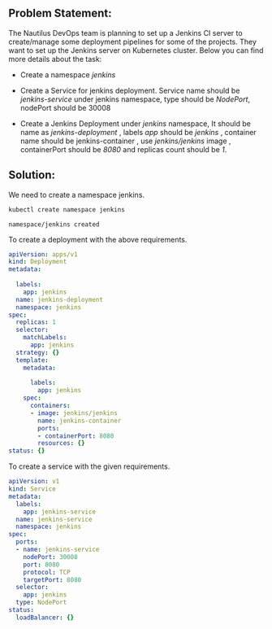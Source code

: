 ## Problem Statement:

The Nautilus DevOps team is planning to set up a Jenkins CI server to create/manage some deployment pipelines for some of the projects. They want to set up the Jenkins server on Kubernetes cluster. Below you can find more details about the task:

-  Create a namespace *jenkins*

-  Create a Service for jenkins deployment. Service name should be *jenkins-service* under jenkins namespace, type should be *NodePort*, nodePort should be 30008

- Create a Jenkins Deployment under *jenkins* namespace, It should be name as *jenkins-deployment* , labels *app* should be *jenkins* , container name should be jenkins-container , use *jenkins/jenkins* image , containerPort should be *8080* and replicas count should be *1*.

## Solution:

We need to create a namespace jenkins.

```bash
kubectl create namespace jenkins
```

```
namespace/jenkins created
```

To create a deployment with the above requirements.

```yaml
apiVersion: apps/v1
kind: Deployment
metadata:
  
  labels:
    app: jenkins
  name: jenkins-deployment
  namespace: jenkins
spec:
  replicas: 1
  selector:
    matchLabels:
      app: jenkins
  strategy: {}
  template:
    metadata:
      
      labels:
        app: jenkins
    spec:
      containers:
      - image: jenkins/jenkins
        name: jenkins-container
        ports:
        - containerPort: 8080
        resources: {}
status: {}
```

To create a service with the given requirements.

```yaml
apiVersion: v1
kind: Service
metadata:
  labels:
    app: jenkins-service
  name: jenkins-service
  namespace: jenkins
spec:
  ports:
  - name: jenkins-service
    nodePort: 30008
    port: 8080
    protocol: TCP
    targetPort: 8080
  selector:
    app: jenkins
  type: NodePort
status:
  loadBalancer: {}
```
